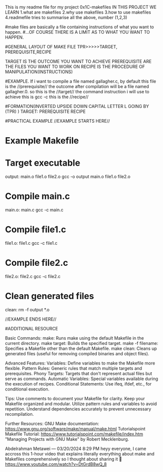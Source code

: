This is my readme file for my project 0x1C-makefiles
IN THIS PROJECT WE LEARN
1.what are makefiles
2.why use makefiles
3.how to use makefiles
4.readmefile tries to summarise all the above, number (1,2,3)

#make files are basically a file containing instructions of what you want to happen.
#...OF COURSE THERE IS A LIMIT AS TO WHAT YOU WANT TO HAPPEN.



#GENERAL LAYOUT OF MAKE FILE
TPR>>>>>TARGET, PREREQUISITE,RECIPE

TARGET IS THE OUTCOME YOU WANT TO ACHIEVE
PREREQUISITE ARE THE FILES YOU WANT TO WORK ON
RECIPE IS THE PROCEDURE OF MANIPULATION(INSTRUCTIONS)


#EXAMPLE.
If i want to compile a file named gallagher.c, by default this file is the //prerequisite//
the outcome after compilation will be a file named gallagher.0. so this is the //target//
the command instruction i will use to achieve this is gcc -c this is the //recipe//


#FORMATION(INVERTED UPSIDE DOWN CAPITAL LETTER L GOING BY (TPR) )
TARGET: PREREQUISITE
	RECIPE


#PRACTICAL EXAMPLE
//EXAMPLE STARTS HERE//
# Example Makefile

# Target executable
output: main.o file1.o file2.o
    gcc -o output main.o file1.o file2.o

# Compile main.c
main.o: main.c
    gcc -c main.c

# Compile file1.c
file1.o: file1.c
    gcc -c file1.c

# Compile file2.c
file2.o: file2.c
    gcc -c file2.c

# Clean generated files
clean:
    rm -f output *.o

//EXAMPLE ENDS HERE//


#ADDITIONAL RESOURCE

Basic Commands:
make: Runs make using the default Makefile in the current directory.
make target: Builds the specified target.
make -f filename: Specifies a Makefile other than the default Makefile.
make clean: Cleans up generated files (useful for removing compiled binaries and object files).


Advanced Features:
Variables: Define variables to make the Makefile more flexible.
Pattern Rules: Generic rules that match multiple targets and prerequisites.
Phony Targets: Targets that don't represent actual files but serve as commands.
Automatic Variables: Special variables available during the execution of recipes.
Conditional Statements: Use ifeq, ifdef, etc., for conditional execution.


Tips:
Use comments to document your Makefile for clarity.
Keep your Makefile organized and modular.
Utilize pattern rules and variables to avoid repetition.
Understand dependencies accurately to prevent unnecessary recompilation.


Further Resources:
GNU Make documentation: https://www.gnu.org/software/make/manual/make.html
Tutorialspoint Makefile Tutorial: https://www.tutorialspoint.com/makefile/index.htm
"Managing Projects with GNU Make" by Robert Mecklenburg.



Abdelrahman Metawei — 03/20/2024 8:29 PM
heyy everyone, I came accross this 1-hour video that explains literally everything
about make and Makefiles comprehensively so I thought about sharing it 🙂
https://www.youtube.com/watch?v=DtGrdB8wQ_8
